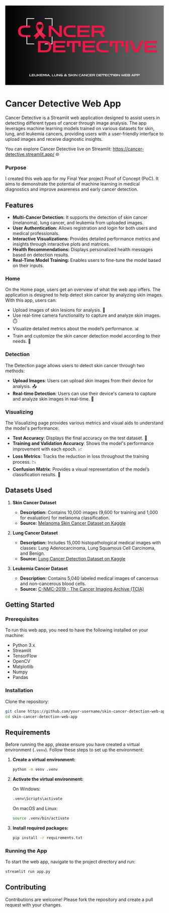 ![Logo](images/CancerDetective.png)

# Cancer Detective Web App      
Cancer Detective is a Streamlit web application designed to assist users in detecting different types of cancer through image analysis. The app leverages machine learning models trained on various datasets for skin, lung, and leukemia cancers, providing users with a user-friendly interface to upload images and receive diagnostic insights. 

You can explore Cancer Detective live on Streamlit: 
https://cancer-detective.streamlit.app/ 🌐
  
### Purpose
I created this web app for my Final Year project Proof of Concept (PoC). It aims to demonstrate the potential of machine learning in medical diagnostics and improve awareness and early cancer detection.

## Features
- **Multi-Cancer Detection:** It supports the detection of skin cancer (melanoma), lung cancer, and leukemia from uploaded images.
- **User Authentication:** Allows registration and login for both users and medical professionals.
- **Interactive Visualizations:** Provides detailed performance metrics and insights through interactive plots and matrices.
- **Health Recommendations:** Displays personalized health messages based on detection results.
- **Real-Time Model Training:** Enables users to fine-tune the model based on their inputs.

### Home
On the Home page, users get an overview of what the web app offers. The application is designed to help detect skin cancer by analyzing skin images. With this app, users can:
- Upload images of skin lesions for analysis. 📸
- Use real-time camera functionality to capture and analyze skin images. ⏱️
- Visualize detailed metrics about the model’s performance. 📊
- Train and customize the skin cancer detection model according to their needs. 🧠

### Detection
The Detection page allows users to detect skin cancer through two methods:
- **Upload Images**: Users can upload skin images from their device for analysis. 📤
- **Real-time Detection**: Users can use their device's camera to capture and analyze skin images in real-time. 📸                    

### Visualizing
The Visualizing page provides various metrics and visual aids to understand the model's performance:
- **Test Accuracy**: Displays the final accuracy on the test dataset. 🎯
- **Training and Validation Accuracy**: Shows the model's performance improvement with each epoch. 📈
- **Loss Metrics**: Tracks the reduction in loss throughout the training process. 📉
- **Confusion Matrix**: Provides a visual representation of the model’s classification results. 🧩                    

## Datasets Used

1. **Skin Cancer Dataset**
   - **Description:** Contains 10,000 images (9,600 for training and 1,000 for evaluation) for melanoma classification.
   - **Source:** [Melanoma Skin Cancer Dataset on Kaggle](https://www.kaggle.com/datasets/hasnainjaved/melanoma-skin-cancer-dataset-of-10000-images)

2. **Lung Cancer Dataset**
   - **Description:** Includes 15,000 histopathological medical images with classes: Lung Adenocarcinoma, Lung Squamous Cell Carcinoma, and Benign.
   - **Source:** [Lung Cancer Detection Dataset on Kaggle](https://www.kaggle.com/code/mohamedsameh0410/lung-cancer-detection-with-cnn-efficientnetb3/input)

3. **Leukemia Cancer Dataset**
   - **Description:** Contains 5,040 labeled medical images of cancerous and non-cancerous blood cells.
   - **Source:** [C-NMC-2019 - The Cancer Imaging Archive (TCIA)](https://www.cancerimagingarchive.net/)

   
## Getting Started

### Prerequisites
To run this web app, you need to have the following installed on your machine:
- Python 3.x
- Streamlit
- TensorFlow
- OpenCV
- Matplotlib
- Numpy
- Pandas

### Installation
Clone the repository:
   ```sh
   git clone https://github.com/your-username/skin-cancer-detection-web-app.git
   cd skin-cancer-detection-web-app
   ```
## Requirements

Before running the app, please ensure you have created a virtual environment (`.venv`). Follow these steps to set up the environment:

1. **Create a virtual environment:**
   ```bash
   python -m venv .venv
   ```

2. **Activate the virtual environment:**

    On Windows:
     ```bash
     .venv\Scripts\activate
     ```
   On macOS and Linux:
     ```bash
     source .venv/bin/activate
     ```

4. **Install required packages:**
   ```bash
   pip install -r requirements.txt
    ```

### Running the App
To start the web app, navigate to the project directory and run:
```sh
streamlit run app.py
```

## Contributing
Contributions are welcome! Please fork the repository and create a pull request with your changes.
